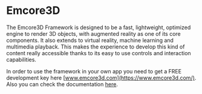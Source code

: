 # Emcore3D
The Emcore3D Framework is designed to be a fast, lightweight, optimized engine to render 3D objects, with augmented reality as one of its core components. It also extends to virtual reality, machine learning and multimedia playback. This makes the experience to develop this kind of content really accessible thanks to its easy to use controls and interaction capabilities. 

In order to use the framework in your own app you need to get a FREE development key here [www.emcore3d.com](https://www.emcore3d.com/).
Also you can check the documentation [here](https://www.emcore3d.com/index.php?page=docs).
